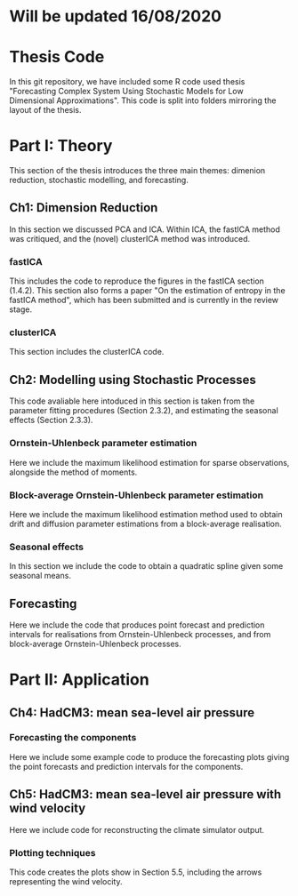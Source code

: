 # Will be updated 16/08/2020

# Thesis Code

In this git repository, we have included some R code used thesis "Forecasting
Complex System Using Stochastic Models for Low Dimensional Approximations".
This code is split into folders mirroring the layout of the thesis.

# Part I: Theory

This section of the thesis introduces the three main themes: dimenion reduction,
stochastic modelling, and forecasting.

## Ch1: Dimension Reduction

In this section we discussed PCA and ICA. Within ICA, the fastICA method was
critiqued, and the (novel) clusterICA method was introduced.

### fastICA

This includes the code to reproduce the figures in the fastICA section (1.4.2). This
section also forms a paper "On the estimation of entropy in the fastICA method",
which has been submitted and is currently in the review stage.

### clusterICA

This section includes the clusterICA code.

## Ch2: Modelling using Stochastic Processes

This code avaliable here intoduced in this section is taken from the parameter
fitting procedures (Section 2.3.2), and estimating the seasonal effects (Section
2.3.3).

### Ornstein-Uhlenbeck parameter estimation

Here we include the maximum likelihood estimation for sparse observations, alongside
the method of moments.

### Block-average Ornstein-Uhlenbeck parameter estimation

Here we include the maximum likelihood estimation method used to obtain drift
and diffusion parameter estimations from a block-average realisation.

### Seasonal effects

In this section we include the code to obtain a quadratic spline given some seasonal
means.

## Forecasting

Here we include the code that produces point forecast and prediction intervals for
realisations from Ornstein-Uhlenbeck processes, and from block-average
Ornstein-Uhlenbeck processes.

# Part II: Application

## Ch4: HadCM3: mean sea-level air pressure

### Forecasting the components

Here we include some example code to produce the forecasting plots giving the point
forecasts and prediction intervals for the components.

## Ch5: HadCM3: mean sea-level air pressure with wind velocity

Here we include code for reconstructing the climate simulator output.

### Plotting techniques

This code creates the plots show in Section 5.5, including the arrows representing
the wind velocity.

